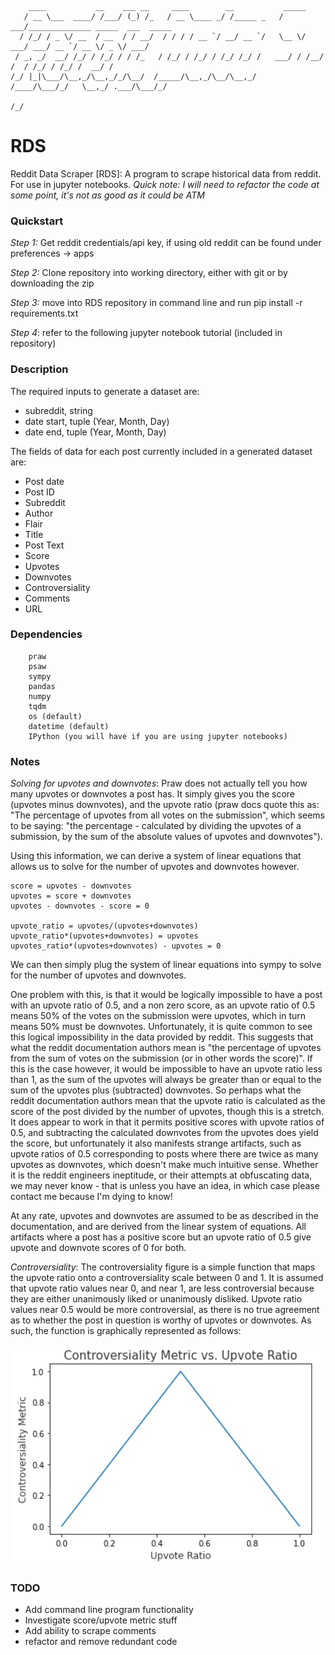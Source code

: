 
        ____           __    ___ __     ____        __           _____                                
       / __ \___  ____/ /___/ (_) /_   / __ \____ _/ /_____ _   / ___/______________ _____  ___  _____
      / /_/ / _ \/ __  / __  / / __/  / / / / __ `/ __/ __ `/   \__ \/ ___/ ___/ __ `/ __ \/ _ \/ ___/
     / _, _/  __/ /_/ / /_/ / / /_   / /_/ / /_/ / /_/ /_/ /   ___/ / /__/ /  / /_/ / /_/ /  __/ /    
    /_/ |_|\___/\__,_/\__,_/_/\__/  /_____/\__,_/\__/\__,_/   /____/\___/_/   \__,_/ .___/\___/_/     
                                                                              /_/                 



# RDS
Reddit Data Scraper [RDS]: A program to scrape historical data from reddit. For use in jupyter notebooks. *Quick note: I will need to refactor the code at some point, it's not as good as it could be ATM*

### Quickstart

*Step 1:* Get reddit credentials/api key, if using old reddit can be found under preferences -> apps

*Step 2:* Clone repository into working directory, either with git or by downloading the zip

*Step 3:* move into RDS repository in command line and run pip install -r requirements.txt

*Step 4*: refer to the following jupyter notebook tutorial (included in repository)


### Description

The required inputs to generate a dataset are:
- subreddit, string
- date start, tuple (Year, Month, Day)
- date end, tuple (Year, Month, Day)


The fields of data for each post currently included in a generated dataset are:

- Post date
- Post ID
- Subreddit
- Author
- Flair
- Title
- Post Text
- Score
- Upvotes
- Downvotes
- Controversiality
- Comments
- URL

### Dependencies

        praw
        psaw
        sympy
        pandas
        numpy
        tqdm
        os (default)
        datetime (default)
        IPython (you will have if you are using jupyter notebooks)

### Notes
*Solving for upvotes and downvotes*: Praw does not actually tell you how many upvotes or downvotes a post has. It simply gives you the score (upvotes minus downvotes), and the upvote ratio (praw docs quote this as: "The percentage of upvotes from all votes on the submission", which seems to be saying: "the percentage - calculated by dividing the upvotes of a submission, by the sum of the absolute values of upvotes and downvotes").

Using this information, we can derive a system of linear equations that allows us to solve for the number of upvotes and downvotes however.
```
score = upvotes - downvotes
upvotes = score + downvotes
upvotes - downvotes - score = 0

upvote_ratio = upvotes/(upvotes+downvotes)
upvote_ratio*(upvotes+downvotes) = upvotes
upvotes_ratio*(upvotes+downvotes) - upvotes = 0
```
We can then simply plug the system of linear equations into sympy to solve for the number of upvotes and downvotes.

One problem with this, is that it would be logically impossible to have a post with an upvote ratio of 0.5, and a non zero score, as an upvote ratio of 0.5 means 50% of the votes on the submission were upvotes, which in turn means 50% must be downvotes. Unfortunately, it is quite common to see this logical impossibility in the data provided by reddit. This suggests that what the reddit documentation authors mean is "the percentage of upvotes from the sum of votes on the submission (or in other words the score)". If this is the case however, it would be impossible to have an upvote ratio less than 1, as the sum of the upvotes will always be greater than or equal to the sum of the upvotes plus (subtracted) downvotes. So perhaps what the reddit documentation authors mean that the upvote ratio is calculated as the score of the post divided by the number of upvotes, though this is a stretch. It does appear to work in that it permits positive scores with upvote ratios of 0.5, and subtracting the calculated downvotes from the upvotes does yield the score, but unfortunately it also manifests strange artifacts, such as upvote ratios of 0.5 corresponding to posts where there are twice as many upvotes as downvotes, which doesn't make much intuitive sense. Whether it is the reddit engineers ineptitude, or their attempts at obfuscating data, we may never know - that is unless you have an idea, in which case please contact me because I'm dying to know!

At any rate, upvotes and downvotes are assumed to be as described in the documentation, and are derived from the linear system of equations. All artifacts where a post has a positive score but an upvote ratio of 0.5 give upvote and downvote scores of 0 for both.



*Controversiality*: The controversiality figure is a simple function that maps the upvote ratio onto a controversiality scale between 0 and 1. It is assumed that upvote ratio values near 0, and near 1, are less controversial because they are either unanimously liked or unanimously disliked. Upvote ratio values near 0.5 would be more controversial, as there is no true agreement as to whether the post in question is worthy of upvotes or downvotes. As such, the function is graphically represented as follows:

![](images/controversial_metric_func.png)


### TODO

- Add command line program functionality
- Investigate score/upvote metric stuff
- Add ability to scrape comments
- refactor and remove redundant code
